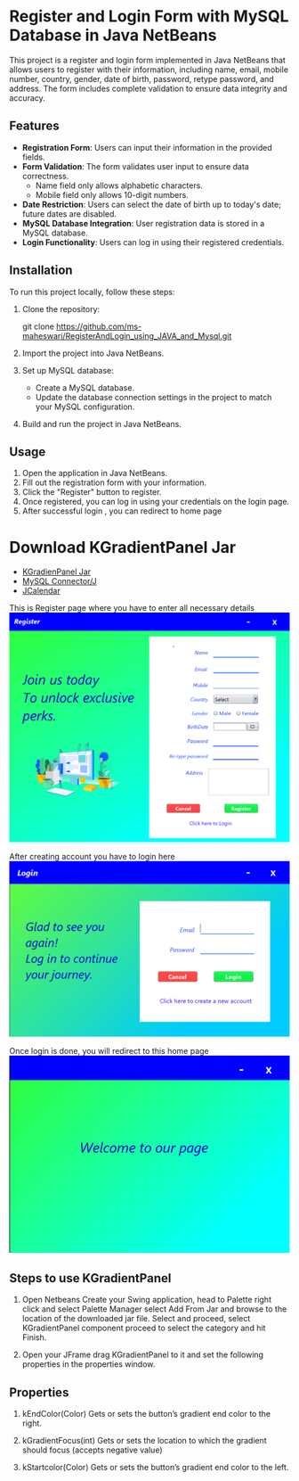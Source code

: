 # Register and Login Form with MySQL Database in Java NetBeans

This project is a register and login form implemented in Java NetBeans that allows users to register with their information, including name, email, mobile number, country, gender, date of birth, password, retype password, and address. The form includes complete validation to ensure data integrity and accuracy.

## Features

- **Registration Form**: Users can input their information in the provided fields.
- **Form Validation**: The form validates user input to ensure data correctness.
  - Name field only allows alphabetic characters.
  - Mobile field only allows 10-digit numbers.
- **Date Restriction**: Users can select the date of birth up to today's date; future dates are disabled.
- **MySQL Database Integration**: User registration data is stored in a MySQL database.
- **Login Functionality**: Users can log in using their registered credentials.

## Installation

To run this project locally, follow these steps:

1. Clone the repository:

    git clone https://github.com/ms-maheswari/RegisterAndLogin_using_JAVA_and_Mysql.git
   

2. Import the project into Java NetBeans.
3. Set up MySQL database:
    - Create a MySQL database.
    - Update the database connection settings in the project to match your MySQL configuration.
4. Build and run the project in Java NetBeans.

## Usage

1. Open the application in Java NetBeans.
2. Fill out the registration form with your information. 
3. Click the "Register" button to register.
4. Once registered, you can log in using your credentials on the login page.
5. After successful login , you can redirect to home page


# Download KGradientPanel Jar
  

- [KGradienPanel Jar](https://github.com/k33ptoo/KGradientPanel/raw/master/dist/KGradientPanel.jar)
- [MySQL Connector/J](https://dev.mysql.com/downloads/connector/j/)
- [JCalendar](https://sourceforge.net/projects/jdatechooser/files/latest/download)

This is Register page where you have to enter all necessary details
![Registration Form](Screenshots/Register.png)

After creating account you have to login here
![Login](Screenshots/Login.png)

Once login is done, you will redirect to this home page
![Home](Screenshots/Home.png)

## Steps to use KGradientPanel

1. Open Netbeans Create your Swing application, head to Palette right click and select Palette Manager select Add From Jar and browse to the location of the downloaded jar file. Select and proceed, select KGradientPanel component proceed to select the category and hit Finish.

2. Open your JFrame drag KGradientPanel to it and set the following properties in the properties window.

## Properties
1. kEndColor(Color) Gets or sets the button’s gradient end color to the right.

2. kGradientFocus(int) Gets or sets the location to which the gradient should focus (accepts negative value)

3. kStartcolor(Color) Gets or sets the button’s gradient end color to the left.

